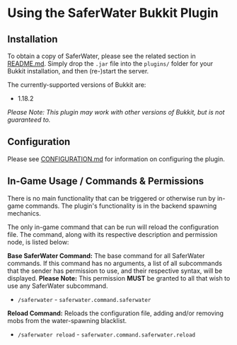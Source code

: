 # Using the SaferWater Bukkit Plugin

## Installation

To obtain a copy of SaferWater, please see the related section in [README.md](README.md). Simply drop the `.jar` file into the `plugins/` folder for your Bukkit installation, and then (re-)start the server.

The currently-supported versions of Bukkit are:
- 1.18.2

_Please Note: This plugin may work with other versions of Bukkit, but is not guaranteed to._

## Configuration

Please see [CONFIGURATION.md](CONFIGURATION.md) for information on configuring the plugin.

## In-Game Usage / Commands & Permissions

There is no main functionality that can be triggered or otherwise run by in-game commands. The plugin's functionality is in the backend spawning mechanics.

The only in-game command that can be run will reload the configuration file. The command, along with its respective description and permission node, is listed below:

**Base SaferWater Command:** The base command for all SaferWater commands. If this command has no arguments, a list of all subcommands that the sender has permission to use, and their respective syntax, will be displayed. **Please Note:** This permission **MUST** be granted to all that wish to use any SaferWater subcommand.
- `/saferwater` - `saferwater.command.saferwater`

**Reload Command:** Reloads the configuration file, adding and/or removing mobs from the water-spawning blacklist.
- `/saferwater reload` - `saferwater.command.saferwater.reload`
